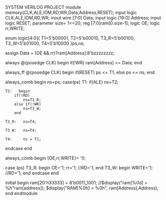 SYSTEM VERILOG PROJECT 
module memory(CLK,ALE,IOM,RD,WR,Data,Address,RESET);
input logic CLK,ALE,IOM,RD,WR;
inout wire [7:0] Data;
input logic [19:0] Address;
input logic RESET;
parameter size=  1<<20;
reg [7:0]ram[0:size-1];
logic OE;
logic rr,WRITE;

enum logic[4:0]{
T1=5'b00001,
T2=5'b00010,
T3_R=5'b00100,
T3_W=5'b01000,
T4=5'b10000
}ps,ns;

assign Data = (OE && rr)?ram[Address]:8'bzzzzzzzz;

always @(posedge CLK)
begin
if(!WR)
ram[Address] <= Data;
end

always_ff @(posedge CLK)
begin
if(RESET)
	ps <= T1;
else
	ps <= ns;
end

always_comb
begin
ns=ps;
case(ps)
	T1:	if(ALE)
			ns=T2;
			
	T2:   begin  
		if(!RD)
			ns=T3_R;
		else if(!WR)  
			ns=T3_W;
		end
		
	T3_R:	ns=T4;
	
	T3_W:	ns=T4;
	
	T4:		ns = T1;
endcase
end

always_comb
begin
{OE,rr,WRITE}= '0;

case (ps)
	T3_R: begin
		OE='1;
		rr='1;
		//RD='1;
		end
T3_W: begin
		WRITE='1;
		//RD='1;
		end
endcase
end



initial
begin
 ram[20'h33333] = 8'b0011_1001;
//$display("ram[%0d] = %h"ram[address]);
$display("RAM[%0h] = %0h", ram[Address],Address);
end
endmodule
